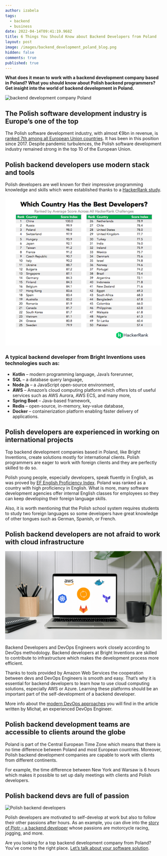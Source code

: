 ```yaml
---
author: izabela
tags:
  - backend
  - business
date: 2022-04-14T09:41:19.968Z
title: 6 Things You Should Know about Backend Developers from Poland
layout: post
image: /images/backend_development_poland_blog.png
hidden: false
comments: true
published: true
---
```

**What does it mean to work with a backend development company based in Poland? What you should know about Polish backend programmers? Get insight into the world of backend development in Poland.**

![backend development company Poland](/images/backend_development_poland_blog.png)

## The Polish software development industry is Europe’s one of the top

The Polish software development industry, with almost €9bn in revenue, is [ranked 7th among all European Union countries](https://www.ibisworld.com/poland/industry-statistics/software-development/3595/). It has been in this position since 2017. Despite pandemic turbulences, the Polish software development industry remained strong in the top 10 of the European Union.

## Polish backend developers use modern stack and tools

Polish developers are well known for their impressive programming knowledge and skills which were established thanks to a [HackerRank study](https://blog.hackerrank.com/which-country-would-win-in-the-programming-olympics/). 

<center>

![backend development Poland](/images/Best_developers_HackerRank.png)

</center>

### A typical backend developer from Bright Inventions uses technologies such as:

* **Kotlin** – modern programming language, Java’s forerunner,
* **SQL** – a database query language,
* **Node.js** – a JavaScript open-source environment,
* **AWS** – Amazon’s cloud computing platform which offers lots of useful services such as AWS Aurora, AWS ECS, and many more,
* **Spring Boot** – Java-based framework,
* **Redis** – open-source, in-memory, key-value database,
* **Docker** – containerization platform enabling faster delivery of applications.

## Polish developers are experienced in working on international projects

Top backend development companies based in Poland, like Bright Inventions, create solutions mostly for international clients. Polish programmers are eager to work with foreign clients and they are perfectly skilled to do so.

Polish young people, especially developers, speak fluently in English, as was proved by [EF English Proficiency Index](https://www.ef.com/assetscdn/WIBIwq6RdJvcD9bc8RMd/cefcom-epi-site/reports/2021/ef-epi-2021-english.pdf). Poland was ranked as a country with high proficiency in English. What is more, many software development agencies offer internal English classes for employees so they can keep developing their foreign language skills.

Also, it is worth mentioning that the Polish school system requires students to study two foreign languages so some developers have great knowledge of other tongues such as German, Spanish, or French.

## Polish backend developers are not afraid to work with cloud infrastructure

![Polish backend developers](static/images/cloud-remote-devops.png)

Backend Developers and DevOps Engineers work closely according to DevOps methodology. Backend developers at Bright Inventions are skilled to contribute to infrastructure which makes the development process more efficient. 

Thanks to tools provided by Amazon Web Services the cooperation between devs and DevOps Engineers is smooth and easy. That’s why it is essential for backend developers to learn how to use cloud computing solutions, especially AWS or Azure. Learning these platforms should be an important part of the self-development of a backend developer.

More info about the [modern DevOps approaches](/blog/road-to-devops-how-tools-like-aws-cdk-help-with-devops-transition/) you will find in the article written by Michał, an experienced DevOps Engineer.

## Polish backend development teams are accessible to clients around the globe

Poland is part of the Central European Time Zone which means that there is no time difference between Poland and most European countries. Moreover, Polish backend development companies are capable to work with clients from different continents. 

For example, the time difference between New York and Warsaw is 6 hours which makes it possible to set up daily meetings with clients and Polish developers. 

## Polish backend devs are full of passion

![Polish backend developers](https://brightinventions.pl/static/9a665e2b85a71268e3feb3b97d206ccc/d9199/brightstory_piotr_backend_dev.png)

Polish developers are motivated to self-develop at work but also to follow their other passions after hours. As an example, you can dive into the [story of Piotr – a backend developer](/blog/kotlin-dev-by-day-motorcyclist-by-night-meet-piotr-backend-dev-from-polandhttps://brightinventions.pl/blog/kotlin-dev-by-day-motorcyclist-by-night-meet-piotr-backend-dev-from-poland) whose passions are motorcycle racing, jogging, and more.

Are you looking for a top backend development company from Poland? You’ve come to the right place. [Let’s talk about your software solution](/start-project).